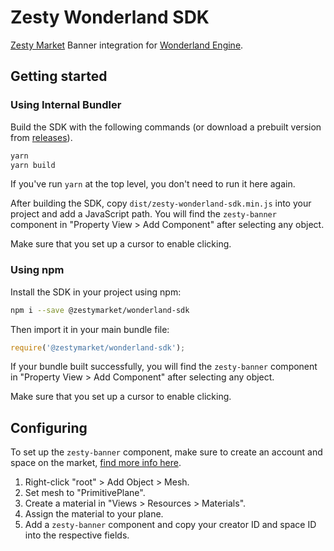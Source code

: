 # Zesty Wonderland SDK

[Zesty Market](https://zesty.market) Banner integration for [Wonderland Engine](https://wonderlandengine.com).

## Getting started

### Using Internal Bundler

Build the SDK with the following commands (or download a prebuilt version from
[releases](https://github.com/zestymarket/zesty-sdk/releases)).

```sh
yarn
yarn build
```

If you've run `yarn` at the top level, you don't need to run it here again.

After building the SDK, copy `dist/zesty-wonderland-sdk.min.js` into your project
and add a JavaScript path. You will find the `zesty-banner` component in
"Property View > Add Component" after selecting any object.

Make sure that you set up a cursor to enable clicking.

### Using npm

Install the SDK in your project using npm:

```sh
npm i --save @zestymarket/wonderland-sdk
```

Then import it in your main bundle file:

```js
require('@zestymarket/wonderland-sdk');
```

If your bundle built successfully, you will find the `zesty-banner` component in
"Property View > Add Component" after selecting any object.

Make sure that you set up a cursor to enable clicking.

## Configuring

To set up the `zesty-banner` component, make sure to create an account and space on the market,
[find more info here](https://docs.zesty.market/guides/creators).

 1. Right-click "root" > Add Object > Mesh.
 2. Set mesh to "PrimitivePlane".
 3. Create a material in "Views > Resources > Materials".
 4. Assign the material to your plane.
 5. Add a `zesty-banner` component and copy your creator ID and space ID into the respective
    fields.

